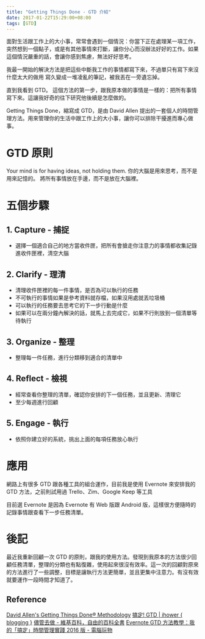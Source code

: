 ```yaml
---
title: "Getting Things Done - GTD 介紹"
date: 2017-01-22T15:29:00+08:00
tags: [GTD]
---
```

面對生活跟工作上的大小事，常常會遇到一個情況：你當下正在處理某一項工作，突然想到一個點子，或是有其他事情來打斷，讓你分心而沒辦法好好的工作。如果這個情況嚴重的話，會讓你感到焦慮，無法好好思考。

我最一開始的解決方法是把這些中斷我工作的事情都寫下來，不過單只有寫下來沒什麼太大的做用
寫久變成一堆凌亂的筆記，被我丟在一旁遺忘掉。

直到我看到 GTD。
這個方法的第一步，跟我原本做的事情是一樣的：把所有事情寫下來。這讓我好奇的往下研究他後續是怎麼做的。

Getting Things Done，縮寫成 GTD，是由 David Allen 提出的一套個人的時間管理方法。用來管理你的生活中跟工作上的大小事，讓你可以排除干擾進而專心做事。

# GTD 原則
Your mind is for having ideas, not holding them.
你的大腦是用來思考，而不是用來記憶的。
將所有事情放在手邊，而不是放在大腦裡。

# 五個步驟
## 1. Capture - 捕捉

- 選擇一個適合自己的地方當收件匣，把所有會搶走你注意力的事情都收集記錄進收件匣裡，清空大腦

## 2. Clarify - 理清

- 清理收件匣裡的每一件事情，是否為可以執行的任務
- 不可執行的事情如果是參考資料就存檔，如果沒用處就丟垃圾桶
- 可以執行的任務要去思考它的下一步行動是什麼
- 如果可以在兩分鐘內解決的話，就馬上去完成它，如果不行則放到一個清單等待執行

## 3. Organize - 整理

- 整理每一件任務，進行分類移到適合的清單中

## 4. Reflect - 檢視

- 經常查看你整理的清單，確認你安排的下一個任務，並且更新、清理它
- 至少每週進行回顧

## 5. Engage - 執行

- 依照你建立好的系統，挑出上面的每項任務放心執行

# 應用

網路上有很多 GTD 跟各種工具的組合運作，目前我是使用 Evernote 來安排我的 GTD 方法，之前則試用過 Trello、Zim、Google Keep 等工具

目前選 Evernote 是因為 Evernote 有 Web 版跟 Android 版，這樣很方便隨時的記錄事情跟查看下一步任務清單。

# 後記

最近我重新回顧一次 GTD 的原則，跟我的使用方法。發現到我原本的方法很少回顧任務清單，整理的分類也有點復雜，使用起來很沒有效率。這一次的回顧對原來的方法進行了一些調整，目標是讓執行方法更簡單，並且更集中注意力。有沒有效就要運作一段時間才知道了。

## Reference
[David Allen's Getting Things Done® Methodology](http://gettingthingsdone.com/)
[搞定! GTD | ihower { blogging }](https://ihower.tw/blog/archives/1483)
[儘管去做 - 維基百科，自由的百科全書](https://zh.wikipedia.org/wiki/%E5%B0%BD%E7%AE%A1%E5%8E%BB%E5%81%9A)
[Evernote GTD 方法教學：我的「搞定」時間管理實踐 2016 版 - 電腦玩物](http://www.playpcesor.com/2016/08/evernote-gtd-2016.html)
